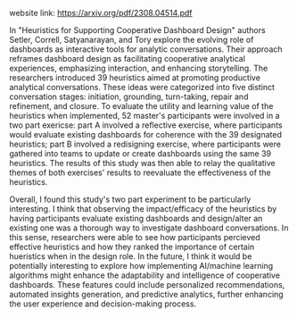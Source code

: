 website link: https://arxiv.org/pdf/2308.04514.pdf

In "Heuristics for Supporting Cooperative Dashboard Design" authors Setler, Correll, Satyanarayan, and Tory explore the evolving role of dashboards as interactive tools for analytic conversations. Their approach reframes dashboard design as facilitating cooperative analytical experiences, emphasizing interaction, and enhancing storytelling. The researchers introduced 39 heuristics aimed at promoting productive analytical conversations. These ideas were categorized into five distinct conversation stages: initiation, grounding, turn-taking, repair and refinement, and closure. To evaluate the utility and learning value of the heuristics when implemented, 52 master's participants were involved in a two part exericse: part A involved a reflective exercise, where participants would evaluate existing dashboards for coherence with the 39 designated heuristics; part B involved a redisigning exercise, where participants were gathered into teams to update or create dashboards using the same 39 heuristics. The results of this study was then able to relay the qualitative themes of both exercises' results to reevaluate the effectiveness of the heuristics.

Overall, I found this study's two part experiment to be particularly interesting. I think that observing the impact/efficacy of the heuristics by having participants evaluate existing dashboards and design/alter an existing one was a thorough way to investigate dashboard conversations. In this sense, researchers were able to see how participants percieved effective heuristics and how they ranked the importance of certain hueristics when in the design role. In the future, I think it would be potentially interesting to explore how implementing AI/machine learning algorithms might enhance the adaptability and intelligence of cooperative dashboards. These features could include personalized recommendations, automated insights generation, and predictive analytics, further enhancing the user experience and decision-making process.